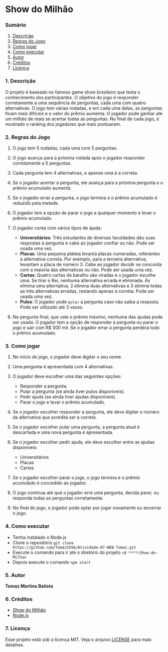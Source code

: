 # Show do Milhão

### Sumário

1. [Descrição](#descricao)
2. [Regras do Jogo](#regras)
3. [Como jogar](#jogar)
4. [Como executar](#executar)
5. [Autor](#autor)
6. [Créditos](#creditos)
7. [Licença](#licenca)

<div id='descricao'/> 

### 1. Descrição

O projeto é baseado no famoso game show brasileiro que testa o conhecimento dos participantes. O objetivo do jogo é responder corretamente a uma sequência de perguntas, cada uma com quatro alternativas. O jogo tem várias rodadas, e em cada uma delas, as perguntas ficam mais difíceis e o valor do prêmio aumenta. O jogador pode ganhar até um milhão de reais se acertar todas as perguntas. No final de cada jogo, é mostrado o ranking dos jogadores que mais pontuaram.

<div id='regras'/> 

### 2. Regras do Jogo

  1. O jogo tem 5 rodadas, cada uma com 5 perguntas.
  2. O jogo avança para a próxima rodada após o jogador responder corretamente a 5 perguntas.
  3. Cada pergunta tem 4 alternativas, e apenas uma é a correta.
  4. Se o jogador acertar a pergunta, ele avança para a próxima pergunta e o prêmio acumulado aumenta.
  5. Se o jogador errar a pergunta, o jogo termina e o prêmio acumulado é reduzido pela metade.
  6. O jogador tem a opção de parar o jogo a qualquer momento e levar o prêmio acumulado.
  7. O jogador conta com vários tipos de ajuda:

     - **Universitários**: Três estudantes de diversas faculdades dão suas respostas à pergunta e cabe ao jogador confiar ou não. Pode ser usada uma vez.
     - **Placas**: Uma pequena plateia levanta placas numeradas, referentes à alternativa correta. Por exemplo, para a terceira alternativa, levantam a placa de número 3. Cabe ao jogador decidir se concorda com a maioria das alternativas ou não. Pode ser usada uma vez.
     - **Cartas**: Quatro cartas de baralho são viradas e o jogador escolhe uma. Se tirar o Rei, nenhuma alternativa errada é eliminada. Ás elimina uma alternativa, 2 elimina duas alternativas e 3 elimina todas as três alternativas erradas, restando apenas a correta. Pode ser usada uma vez.
     - **Pulos**: O jogador pode `pular` a pergunta caso não saiba a resposta. Pode ser utilizado até 3 vezes.
  
  8. Na pergunta final, que vale o prêmio máximo, nenhuma das ajudas pode ser usada. O jogador tem a opção de responder à pergunta ou parar o jogo e sair com R$ 500 mil. Se o jogador errar a pergunta perderá todo o prêmio acumulado.

<div id='jogar'/> 

### 3. Como jogar

  1. No início do jogo, o jogador deve digitar o seu nome.
  2. Uma pergunta é apresentada com 4 alternativas.
  3. O jogador deve escolher uma das seguintes opções:

     - Responder a pergunta.
     - Pular a pergunta (se ainda tiver pulos disponíveis).
     - Pedir ajuda (se ainda tiver ajudas disponíveis).
     - Parar o jogo e levar o prêmio acumulado.
  
  5. Se o jogador escolher responder a pergunta, ele deve digitar o número da alternativa que acredita ser a correta.
  6. Se o jogador escolher pular uma pergunta, a pergunta atual é descartada e uma nova pergunta é apresentada.
  7. Se o jogador escolher pedir ajuda, ele deve escolher entre as ajudas disponíveis:
     
     - Universitários
     - Placas
     - Cartas
    
  9. Se o jogador escolher parar o jogo, o jogo termina e o prêmio acumulado é concedido ao jogador.
  10. O jogo continua até que o jogador erre uma pergunta, decida parar, ou responda todas as perguntas corretamente. 
  11. No final do jogo, o jogador pode optar por jogar novamente ou encerrar o jogo.

<div id='executar'/> 

### 4. Como executar

- Tenha instalado o Node.js
- Clone o repositório `git clone https://github.com/Tomaz5556/Atividade-07-WEB-Tomaz.git`
- Execute o comando para ir até o diretório do projeto `cd ****/Show-do-Milhao` 
- Depois execute o comando `npm start`

<div id='autor'/> 

### 5. Autor

**Tomaz Martins Batista**

<div id='creditos'/> 

### 6. Créditos

- [Show do Milhão](https://pt.wikipedia.org/wiki/Show_do_Milh%C3%A3o)
- [Node.js](https://nodejs.org/en/)

<div id='licenca'/> 

### 7. Licença

Esse projeto está sob a licença MIT. Veja o arquivo [LICENSE](LICENSE.md) para mais detalhes.
